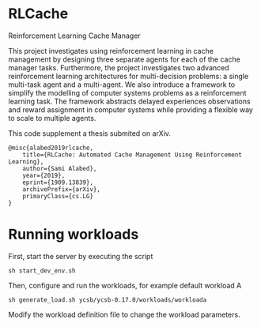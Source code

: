# RLCache
Reinforcement Learning Cache Manager

This project investigates using reinforcement learning in cache management by designing three separate agents for each of the cache manager tasks. Furthermore, the project investigates two advanced reinforcement learning architectures for multi-decision problems: a single multi-task agent and a multi-agent. We also introduce a framework to simplify the modelling of computer systems problems as a reinforcement learning task. The framework abstracts delayed experiences observations and reward assignment in computer systems while providing a flexible way to scale to multiple agents.




This code supplement a thesis submited on arXiv.  
```
@misc{alabed2019rlcache,
    title={RLCache: Automated Cache Management Using Reinforcement Learning},
    author={Sami Alabed},
    year={2019},
    eprint={1909.13839},
    archivePrefix={arXiv},
    primaryClass={cs.LG}
}
```


# Running workloads

First, start the server by executing the script

```
sh start_dev_env.sh
```

Then, configure and run the workloads, for example default workload A

```
sh generate_load.sh ycsb/ycsb-0.17.0/workloads/workloada
```

Modify the workload definition file to change the workload parameters. 
